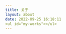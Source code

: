 ```yaml
---
title: 关于
layout: about
date: 2022-09-25 16:18:11
<ul id="my-works"></ul>
---
```

<script type="text/javascript">
    fetch('https://orcid.org/oauth/token', {method: 'POST', headers: {'Accept': 'application/json'}, body: 'client_id=APP-IDJJBU9NWR0GRYNH&client_secret=2764167f-6953-4d73-a9e5-8de46f78f7d6&scope=/read-public&grant_type=client_credentials'}).then(auth_res => auth_res.json()).then(auth_info => {
        fetch('https://api.orcid.org/v3.0/0000-0002-4025-6874/works', {headers: {'Accept': `application/vnd.orcid+xml\nAuthorization type and Access token: ${auth_info.token_type} ${auth_info.access_token}`}}).then(works_res => works_res.json()).then(works => console.log(works));
    });
</script>